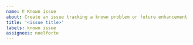 ```yaml
---
name: ‼️ Known issue
about: Create an issue tracking a known problem or future enhancement
title: '<issue title>'
labels: known issue
assignees: noelforte
---
```


<!--
  IMPORTANT: This issue template is for creation of known issues or for tracking future improvements related to this codebase or any of its dependencies.

  If you're submitting a bug report or feature request, please select the appropriate template and fill out the form. Issues created with this
  template that fall into other categories will be immediately closed.

  Thank you!
-->
